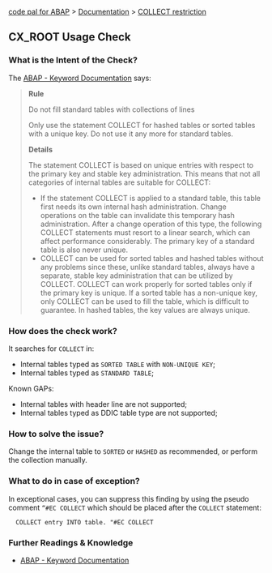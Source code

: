 [code pal for ABAP](../../README.md) > [Documentation](../check_documentation.md) > [COLLECT restriction](collect.md)

## CX_ROOT Usage Check

### What is the Intent of the Check?

The [ABAP - Keyword Documentation](https://help.sap.com/doc/abapdocu_755_index_htm/7.55/en-US/abencollect_guidl.htm?file=abencollect_guidl.htm) says:
> **Rule**
>
> Do not fill standard tables with collections of lines
> 
> Only use the statement COLLECT for hashed tables or sorted tables with a unique key. Do not use it any more for standard tables.
> 
> **Details**
>
> The statement COLLECT is based on unique entries with respect to the primary key and stable key administration. This means that not all categories of internal tables are suitable for COLLECT:
>
> * If the statement COLLECT is applied to a standard table, this table first needs its own internal hash administration. Change operations on the table can invalidate this temporary hash administration. After a change operation of this type, the following COLLECT statements must resort to a linear search, which can affect performance considerably. The primary key of a standard table is also never unique.
> * COLLECT can be used for sorted tables and hashed tables without any problems since these, unlike standard tables, always have a separate, stable key administration that can be utilized by COLLECT. COLLECT can work properly for sorted tables only if the primary key is unique. If a sorted table has a non-unique key, only COLLECT can be used to fill the table, which is difficult to guarantee. In hashed tables, the key values are always unique.

### How does the check work?

It searches for `COLLECT` in:
* Internal tables typed as `SORTED TABLE` with `NON-UNIQUE KEY`;
* Internal tables typed as `STANDARD TABLE`;

Known GAPs:
* Internal tables with header line are not supported;
* Internal tables typed as DDIC table type are not supported;

### How to solve the issue?

Change the internal table to `SORTED` or `HASHED` as recommended, or perform the collection manually.   

### What to do in case of exception?

In exceptional cases, you can suppress this finding by using the pseudo comment `“#EC COLLECT` which should be placed after the `COLLECT` statement: 

```abap
  COLLECT entry INTO table. "#EC COLLECT
```

### Further Readings & Knowledge

* [ABAP - Keyword Documentation](https://help.sap.com/doc/abapdocu_755_index_htm/7.55/en-US/abencollect_guidl.htm?file=abencollect_guidl.htm)
